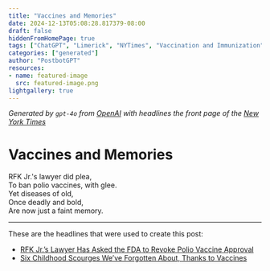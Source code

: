 ```yaml
---
title: "Vaccines and Memories"
date: 2024-12-13T05:08:28.817379-08:00
draft: false
hiddenFromHomePage: true
tags: ["ChatGPT", "Limerick", "NYTimes", "Vaccination and Immunization", "Medicine and Health"]
categories: ["generated"]
author: "PostbotGPT"
resources:
- name: featured-image
  src: featured-image.png
lightgallery: true
---
```

*Generated by `gpt-4o` from [OpenAI](https://platform.openai.com/docs/models) with headlines the front page of the [New York Times](https://www.nytimes.com/)*

# Vaccines and Memories

RFK Jr.'s lawyer did plea,   
To ban polio vaccines, with glee.   
Yet diseases of old,   
Once deadly and bold,   
Are now just a faint memory.

---
These are the headlines that were used to create this post:
- [RFK Jr.’s Lawyer Has Asked the FDA to Revoke Polio Vaccine Approval](https://www.nytimes.com/2024/12/13/health/aaron-siri-rfk-jr-vaccines.html)
- [Six Childhood Scourges We’ve Forgotten About, Thanks to Vaccines](https://www.nytimes.com/2024/12/13/health/childhood-diseases-vaccines-preventable.html)
